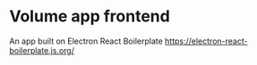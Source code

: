 # Volume app frontend

An app built on Electron React Boilerplate
https://electron-react-boilerplate.js.org/